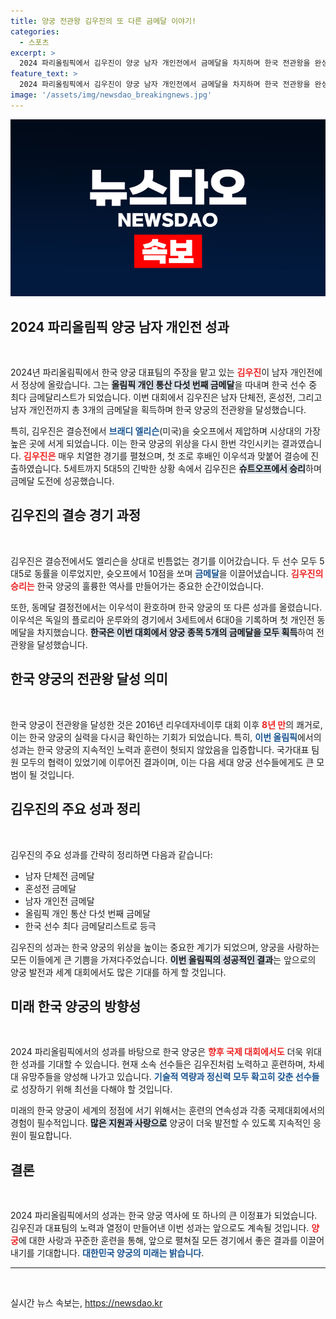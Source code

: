 ```yaml
---
title: 양궁 전관왕 김우진의 또 다른 금메달 이야기!
categories:
  - 스포츠
excerpt: >
  2024 파리올림픽에서 김우진이 양궁 남자 개인전에서 금메달을 차지하며 한국 전관왕을 완성했다! 개인 통산 다섯 번째 금메달이자 한국 양궁 역사에 한 획을 그은 그의 눈부신 승리, 지금 바로 확인해보세요!
feature_text: >
  2024 파리올림픽에서 김우진이 양궁 남자 개인전에서 금메달을 차지하며 한국 전관왕을 완성했다! 개인 통산 다섯 번째 금메달이자 한국 양궁 역사에 한 획을 그은 그의 눈부신 승리, 지금 바로 확인해보세요!
image: '/assets/img/newsdao_breakingnews.jpg'
---
```


<p><img src="/assets/img/newsdao_breakingnews.jpg" alt="ranknews 속보" /></p>

<h2 data-ke-size="size26">2024 파리올림픽 양궁 남자 개인전 성과</h2>

<p data-ke-size="size16">&nbsp;</p>

<p>2024년 파리올림픽에서 한국 양궁 대표팀의 주장을 맡고 있는 <b><span style="color: #ee2323;">김우진</span></b>이 남자 개인전에서 정상에 올랐습니다. 그는 <b><span style="background-color: #21538527;">올림픽 개인 통산 다섯 번째 금메달</span></b>을 따내며 한국 선수 중 최다 금메달리스트가 되었습니다. 이번 대회에서 김우진은 남자 단체전, 혼성전, 그리고 남자 개인전까지 총 3개의 금메달을 획득하며 한국 양궁의 전관왕을 달성했습니다.</p>

<p>특히, 김우진은 결승전에서 <b><span style="color: #1a5490;">브래디 엘리슨</span></b>(미국)을 슛오프에서 제압하며 시상대의 가장 높은 곳에 서게 되었습니다. 이는 한국 양궁의 위상을 다시 한번 각인시키는 결과였습니다. <b><span style="color: #ee2323;">김우진은</span></b> 매우 치열한 경기를 펼쳤으며, 첫 조로 후배인 이우석과 맞붙어 결승에 진출하였습니다. 5세트까지 5대5의 긴박한 상황 속에서 김우진은 <b><span style="background-color: #21538527;">슈트오프에서 승리</span></b>하며 금메달 도전에 성공했습니다.</p>

<h2 data-ke-size="size26">김우진의 결승 경기 과정</h2>

<p data-ke-size="size16">&nbsp;</p>

<p>김우진은 결승전에서도 엘리슨을 상대로 빈틈없는 경기를 이어갔습니다. 두 선수 모두 5대5로 동률을 이루었지만, 슛오프에서 10점을 쏘며 <b><span style="color: #1a5490;">금메달</span></b>을 이끌어냈습니다. <b><span style="color: #ee2323;">김우진의 승리는</span></b> 한국 양궁의 훌륭한 역사를 만들어가는 중요한 순간이었습니다. </p>

<p>또한, 동메달 결정전에서는 이우석이 환호하며 한국 양궁의 또 다른 성과를 올렸습니다. 이우석은 독일의 플로리아 운루와의 경기에서 3세트에서 6대0을 기록하며 첫 개인전 동메달을 차지했습니다. <b><span style="background-color: #21538527;">한국은 이번 대회에서 양궁 종목 5개의 금메달을 모두 획득</span></b>하여 전관왕을 달성했습니다.</p>

<h2 data-ke-size="size26">한국 양궁의 전관왕 달성 의미</h2>

<p data-ke-size="size16">&nbsp;</p>

<p>한국 양궁이 전관왕을 달성한 것은 2016년 리우데자네이루 대회 이후 <b><span style="color: #ee2323;">8년 만</span></b>의 쾌거로, 이는 한국 양궁의 실력을 다시금 확인하는 기회가 되었습니다. 특히, <b><span style="color: #1a5490;">이번 올림픽</span></b>에서의 성과는 한국 양궁의 지속적인 노력과 훈련이 헛되지 않았음을 입증합니다. 국가대표 팀원 모두의 협력이 있었기에 이루어진 결과이며, 이는 다음 세대 양궁 선수들에게도 큰 모범이 될 것입니다.</p>

<h2 data-ke-size="size26">김우진의 주요 성과 정리</h2>

<p data-ke-size="size16">&nbsp;</p>

<p>김우진의 주요 성과를 간략히 정리하면 다음과 같습니다:</p>

<ul>
<li>남자 단체전 금메달</li>
<li>혼성전 금메달</li>
<li>남자 개인전 금메달</li>
<li>올림픽 개인 통산 다섯 번째 금메달</li>
<li>한국 선수 최다 금메달리스트로 등극</li>
</ul>

<p>김우진의 성과는 한국 양궁의 위상을 높이는 중요한 계기가 되었으며, 양궁을 사랑하는 모든 이들에게 큰 기쁨을 가져다주었습니다. <b><span style="background-color: #21538527;">이번 올림픽의 성공적인 결과</span></b>는 앞으로의 양궁 발전과 세계 대회에서도 많은 기대를 하게 할 것입니다.</p>

<h2 data-ke-size="size26">미래 한국 양궁의 방향성</h2>

<p data-ke-size="size16">&nbsp;</p>

<p>2024 파리올림픽에서의 성과를 바탕으로 한국 양궁은 <b><span style="color: #ee2323;">향후 국제 대회에서도</span></b> 더욱 위대한 성과를 기대할 수 있습니다. 현재 소속 선수들은 김우진처럼 노력하고 훈련하며, 차세대 유망주들을 양성해 나가고 있습니다. <b><span style="color: #1a5490;">기술적 역량과 정신력 모두 확고히 갖춘 선수들</span></b>로 성장하기 위해 최선을 다해야 할 것입니다.</p>

<p>미래의 한국 양궁이 세계의 정점에 서기 위해서는 훈련의 연속성과 각종 국제대회에서의 경험이 필수적입니다. <b><span style="background-color: #21538527;">많은 지원과 사랑으로</span></b> 양궁이 더욱 발전할 수 있도록 지속적인 응원이 필요합니다.</p>

<h2 data-ke-size="size26">결론</h2>

<p data-ke-size="size16">&nbsp;</p>

<p>2024 파리올림픽에서의 성과는 한국 양궁 역사에 또 하나의 큰 이정표가 되었습니다. 김우진과 대표팀의 노력과 열정이 만들어낸 이번 성과는 앞으로도 계속될 것입니다. <b><span style="color: #ee2323;">양궁</span></b>에 대한 사랑과 꾸준한 훈련을 통해, 앞으로 펼쳐질 모든 경기에서 좋은 결과를 이끌어내기를 기대합니다. <b><span style="color: #1a5490;">대한민국 양궁의 미래는 밝습니다</span></b>. </p>

<hr>

<p data-ke-size="size16">&nbsp;</p>
실시간 뉴스 속보는, <a href="https://newsdao.kr" rel="dofollow">https://newsdao.kr</a>


